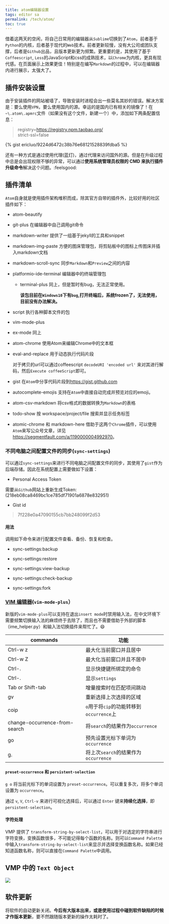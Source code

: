 ```yaml
---
title: atom编辑器设置
tags: editor sa
permalink: /tech/atom/
toc: true
---
```


借着这两天的空闲，将自己日常用的编辑器从`Sublime`切换到了`Atom`，前者基于`Python`的内核，后者基于现代的`Web`技术。前者更新较慢，没有大公司或团队支撑，后者是`Github`出品，且版本更新更为频繁。更重要的是，其使用了基于`Coffeescript`, `Less`的JavaScript和css的成熟技术，以`Chrome`为内核，更具有现代感。在页面展示上效果更佳！特别是在编写`Markdown`的过程中，可以在编辑器内进行展示，太强大了。

## 插件安装设置

由于安装插件的网站被墙了，导致安装时进程会出一些莫名其妙的错误。解决方案是：要么使用`VPN`，要么使用国内的源。幸运的是国内已有相关的镜像了！在 `~\.atom\.apmrc`文件（如果没有这个文件，新建一个）中，添加如下两条配置信息：

> registry=https://registry.npm.taobao.org/  
> strict-ssl=false

{% gist ericluo/9224d6472c38b76e68121528839fdba5 %}

还有一种方式是通过使用代理(蓝灯)，通过代理来访问国外的源。但是在升级过程中总是会出现权限不够的异常，可以通过**使用系统管理员权限的 CMD 来执行插件升级命令**解决这个问题。:feelsgood:

## 插件清单

`Atom`自身就是使用插件架构堆积而成，除其官方自带的插件外，比较好用的社区插件如下：

- atom-beautify

- git-plus 在编辑器中自己调用git命令

- markdown-writer 提供了一组基于jekyll的工具和snippet

- markdown-img-paste 方便的图床管理包，将剪贴板中的图标上传图床并插入markdown文档

- markdown-scroll-sync 同步`Markdown`和`Preview`之间的内容

- platformio-ide-terminal 编辑器中的终端管理包

  - terminal-plus 同上，但是暂时有bug，无法正常使用。

    **该包目前在`Windows10`下有`bug`,打开终端后，系统frozen了，无法使用，目前没有办法解决。**

- script 执行各种脚本文件的包

- vim-mode-plus

- ex-mode 同上

- atom-chrome 使用Atom来编辑Chrome中的文本框

- eval-and-replace 用于动态执行代码片段

  对于拷贝的url可以通过coffeescript `decodeURI 'encoded url'` 来对其进行解码，然后`Execute coffeeScript`即可。

- gist 在`Atom`中分享代码片段到<https://gist.github.com>

- autocomplete-emojis 支持在`Atom`中直接自动完成并预览对应的emoji。

- atom-csv-markdown 将csv格式的数据转换为`Markdown`的表格

- todo-show 按 workspace/project/file 搜索并显示任务标签

- atomic-chrome 和 markdown-here 借助于这两个`Chrome`插件，可以使用`Atom`来写公众号文章，详见<https://segmentfault.com/a/1190000004992970>。

### 不同电脑之间配置文件的同步(`sync-settings`)

可以通过`sync-settings`来进行不同电脑之间配置文件的同步，其使用了`gist`作为后端存储。因此在系统配置上需要做如下设置：

- Personal Access Token

需要从`Github`网站上重新生成Token: (218eb08ca8469bc1ce785df71901a6878e832951)

- Gist id

> 7f228e0a47090155cb7bb248099f2d53

#### 用法

调用如下命令来进行配置文件查看、备份、恢复和检查。

- sync-settings:backup

- sync-settings:restore

- sync-settings:view-backup

- sync-settings:check-backup

- sync-settings:fork

### [VIM 编辑器](https://github.com/t9md/atom-vim-mode-plus)(`vim-mode-plus`）

新版的`vim-mode-plus`可以支持在退出`insert mode`时禁用输入法，在中文环境下需要频繁切换输入法的麻烦终于去除了，而且也不需要借助于外部的脚本（ime_helper.py）和输入法切换插件来帮忙了。😄

| commands                      | 功能                                     |
| ----------------------------- | ---------------------------------------- |
| Ctrl-w z                      | 最大化当前窗口并且居中                   |
| Ctrl-w Z                      | 最大化当前窗口并且不居中                 |
| Ctrl-.                        | 显示快捷键所绑定的命令                   |
| Ctrl-.                        | 显示`settings`                           |
| Tab or Shift-tab              | 增量搜索时在匹配项间跳动                 |
| gv                            | 重新选择上次选择的区域                   |
| coip                          | `o`用于将`cip`的功能转移到`occurrence`上 |
| change-occurrence-from-search | 将`search`的结果作为`occurrence`         |
| go                            | 预先设置光标下单词为`occurrence`         |
| g.                            | 将上次`search`的结果作为`occurrence`     |

#### `preset-occurrence` 和 `persistent-selection`

`g o` 将当前光标下的单词设置为 `preset-occurrence`。可以重复多次，将多个单词设置为 `occurrence`。

通过 `v`, `V`, `Ctrl-v` 来进行可视化选择后，可以通过 `Enter` 键来**持续化选择**，即`persistent-selection`。

#### 字符处理

VMP 提供了 `transform-string-by-select-list`，可以用于对选定的字符串进行字符变换，变换函数很多，不可能记得每个函数的名称。则可以`Command Palette`中输入`transform-string-by-select-list`来显示并选择变换函数名称。如果已经知道函数名称，则可以直接在`Command Palette`中调用。

## VMP 中的 `Text Object`

![](https://raw.githubusercontent.com/ericluo/imagebed/master/img/20181029173438.png)

## 软件更新

将软件的自动更新关闭。**今后有大版本出来，或是使用过程中碰到软件缺陷的时候才作版本更新**，要不然跟随版本更新的操作太耗时了。
